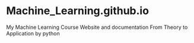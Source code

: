 # Machine_Learning.github.io
My Machine Learning Course Website and documentation  From Theory to Application by python
